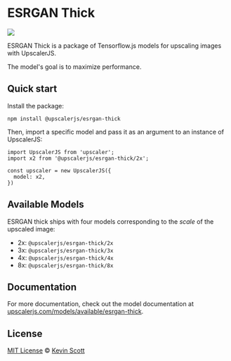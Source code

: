 # ESRGAN Thick

[![](https://data.jsdelivr.com/v1/package/npm/@upscalerjs/esrgan-thick/badge)](https://www.jsdelivr.com/package/npm/@upscalerjs/esrgan-thick)

ESRGAN Thick is a package of Tensorflow.js models for upscaling images with UpscalerJS.

The model's goal is to maximize performance.

## Quick start

Install the package:

```
npm install @upscalerjs/esrgan-thick
```

Then, import a specific model and pass it as an argument to an instance of UpscalerJS:

```
import UpscalerJS from 'upscaler';
import x2 from '@upscalerjs/esrgan-thick/2x';

const upscaler = new UpscalerJS({
  model: x2,
})
```

## Available Models

ESRGAN thick ships with four models corresponding to the _scale_ of the upscaled image:

- 2x: `@upscalerjs/esrgan-thick/2x`
- 3x: `@upscalerjs/esrgan-thick/3x`
- 4x: `@upscalerjs/esrgan-thick/4x`
- 8x: `@upscalerjs/esrgan-thick/8x`

## Documentation

For more documentation, check out the model documentation at [upscalerjs.com/models/available/esrgan-thick](https://upscalerjs.com/models/available/esrgan-thick).

## License

[MIT License](https://oss.ninja/mit/developit/) © [Kevin Scott](https://thekevinscott.com)
